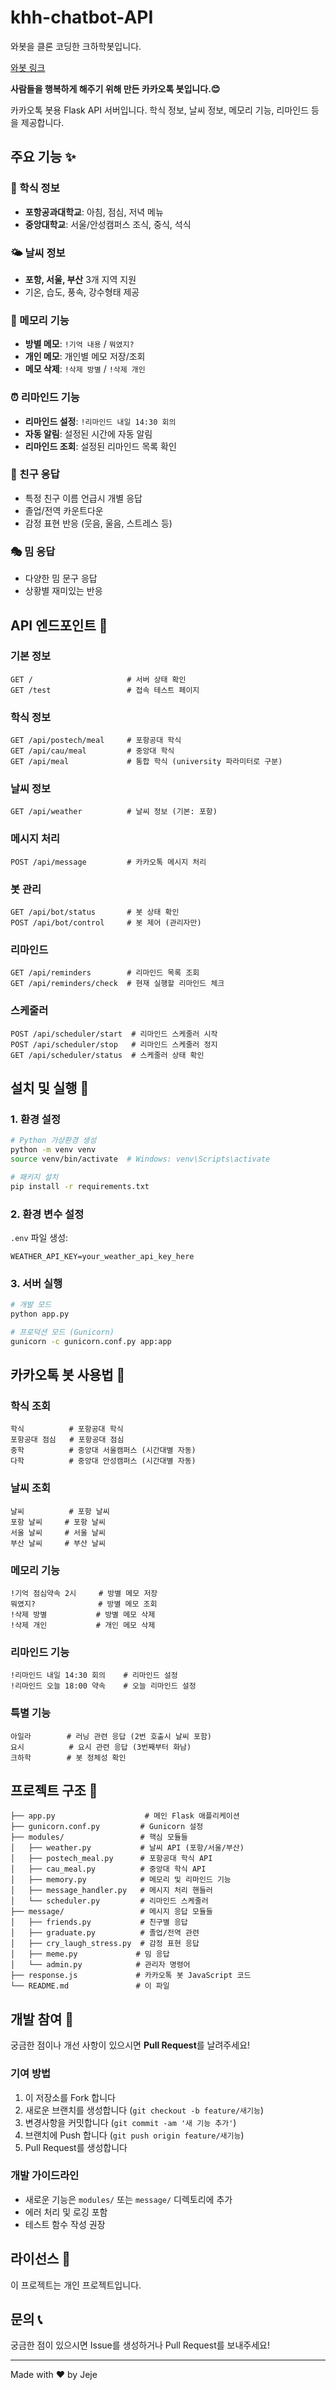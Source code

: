 # khh-chatbot-API

와봇을 클론 코딩한 크하학봇입니다.

[와봇 링크](https://github.com/yymin1022/Wa_API)

**사람들을 행복하게 해주기 위해 만든 카카오톡 봇입니다.😊**  

카카오톡 봇용 Flask API 서버입니다. 학식 정보, 날씨 정보, 메모리 기능, 리마인드 등을 제공합니다.

## 주요 기능 ✨

### 🍱 학식 정보
- **포항공과대학교**: 아침, 점심, 저녁 메뉴
- **중앙대학교**: 서울/안성캠퍼스 조식, 중식, 석식

### 🌤️ 날씨 정보  
- **포항, 서울, 부산** 3개 지역 지원
- 기온, 습도, 풍속, 강수형태 제공

### 🧠 메모리 기능
- **방별 메모**: `!기억 내용` / `뭐였지?`
- **개인 메모**: 개인별 메모 저장/조회
- **메모 삭제**: `!삭제 방별` / `!삭제 개인`

### ⏰ 리마인드 기능
- **리마인드 설정**: `!리마인드 내일 14:30 회의`
- **자동 알림**: 설정된 시간에 자동 알림
- **리마인드 조회**: 설정된 리마인드 목록 확인

### 👥 친구 응답
- 특정 친구 이름 언급시 개별 응답
- 졸업/전역 카운트다운
- 감정 표현 반응 (웃음, 울음, 스트레스 등)

### 🎭 밈 응답
- 다양한 밈 문구 응답
- 상황별 재미있는 반응

## API 엔드포인트 📡

### 기본 정보
```
GET /                     # 서버 상태 확인
GET /test                 # 접속 테스트 페이지
```

### 학식 정보
```
GET /api/postech/meal     # 포항공대 학식
GET /api/cau/meal         # 중앙대 학식  
GET /api/meal             # 통합 학식 (university 파라미터로 구분)
```

### 날씨 정보
```
GET /api/weather          # 날씨 정보 (기본: 포항)
```

### 메시지 처리
```
POST /api/message         # 카카오톡 메시지 처리
```

### 봇 관리
```
GET /api/bot/status       # 봇 상태 확인
POST /api/bot/control     # 봇 제어 (관리자만)
```

### 리마인드
```
GET /api/reminders        # 리마인드 목록 조회
GET /api/reminders/check  # 현재 실행할 리마인드 체크
```

### 스케줄러
```
POST /api/scheduler/start  # 리마인드 스케줄러 시작
POST /api/scheduler/stop   # 리마인드 스케줄러 정지
GET /api/scheduler/status  # 스케줄러 상태 확인
```

## 설치 및 실행 🚀

### 1. 환경 설정
```bash
# Python 가상환경 생성
python -m venv venv
source venv/bin/activate  # Windows: venv\Scripts\activate

# 패키지 설치
pip install -r requirements.txt
```

### 2. 환경 변수 설정
`.env` 파일 생성:
```env
WEATHER_API_KEY=your_weather_api_key_here
```

### 3. 서버 실행
```bash
# 개발 모드
python app.py

# 프로덕션 모드 (Gunicorn)
gunicorn -c gunicorn.conf.py app:app
```

## 카카오톡 봇 사용법 💬

### 학식 조회
```
학식          # 포항공대 학식
포항공대 점심   # 포항공대 점심
중학          # 중앙대 서울캠퍼스 (시간대별 자동)
다학          # 중앙대 안성캠퍼스 (시간대별 자동)
```

### 날씨 조회
```
날씨          # 포항 날씨
포항 날씨     # 포항 날씨
서울 날씨     # 서울 날씨  
부산 날씨     # 부산 날씨
```

### 메모리 기능
```
!기억 점심약속 2시     # 방별 메모 저장
뭐였지?              # 방별 메모 조회
!삭제 방별           # 방별 메모 삭제
!삭제 개인           # 개인 메모 삭제
```

### 리마인드 기능  
```
!리마인드 내일 14:30 회의    # 리마인드 설정
!리마인드 오늘 18:00 약속    # 오늘 리마인드 설정
```

### 특별 기능
```
아일라        # 러닝 관련 응답 (2번 호출시 날씨 포함)
요시          # 요시 관련 응답 (3번째부터 화남)
크하학        # 봇 정체성 확인
```

## 프로젝트 구조 📁

```
├── app.py                    # 메인 Flask 애플리케이션
├── gunicorn.conf.py         # Gunicorn 설정
├── modules/                 # 핵심 모듈들
│   ├── weather.py           # 날씨 API (포항/서울/부산)
│   ├── postech_meal.py      # 포항공대 학식 API
│   ├── cau_meal.py          # 중앙대 학식 API
│   ├── memory.py            # 메모리 및 리마인드 기능
│   ├── message_handler.py   # 메시지 처리 핸들러
│   └── scheduler.py         # 리마인드 스케줄러
├── message/                 # 메시지 응답 모듈들
│   ├── friends.py           # 친구별 응답
│   ├── graduate.py          # 졸업/전역 관련
│   ├── cry_laugh_stress.py  # 감정 표현 응답
│   ├── meme.py             # 밈 응답
│   └── admin.py            # 관리자 명령어
├── response.js             # 카카오톡 봇 JavaScript 코드
└── README.md               # 이 파일
```

## 개발 참여 🤝

궁금한 점이나 개선 사항이 있으시면 **Pull Request**를 날려주세요!

### 기여 방법
1. 이 저장소를 Fork 합니다
2. 새로운 브랜치를 생성합니다 (`git checkout -b feature/새기능`)
3. 변경사항을 커밋합니다 (`git commit -am '새 기능 추가'`)
4. 브랜치에 Push 합니다 (`git push origin feature/새기능`)
5. Pull Request를 생성합니다

### 개발 가이드라인
- 새로운 기능은 `modules/` 또는 `message/` 디렉토리에 추가
- 에러 처리 및 로깅 포함
- 테스트 함수 작성 권장

## 라이선스 📄

이 프로젝트는 개인 프로젝트입니다.

## 문의 📞

궁금한 점이 있으시면 Issue를 생성하거나 Pull Request를 보내주세요!

---

Made with ❤️ by Jeje